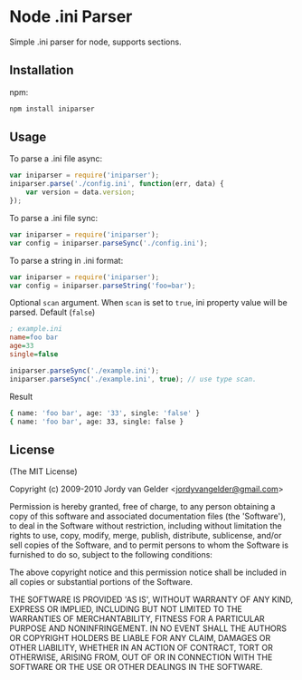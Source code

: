 # Node .ini Parser

Simple .ini parser for node, supports sections.
## Installation
npm:

```bash
npm install iniparser
```

## Usage
To parse a .ini file async:
```js
var iniparser = require('iniparser');
iniparser.parse('./config.ini', function(err, data) {
    var version = data.version;
});
```

To parse a .ini file sync:
```js
var iniparser = require('iniparser');
var config = iniparser.parseSync('./config.ini');
```

To parse a string in .ini format:
```js
var iniparser = require('iniparser');
var config = iniparser.parseString('foo=bar');
```
Optional `scan` argument. When `scan` is set to `true`, ini property value will be parsed. Default (`false`)
```ini
; example.ini
name=foo bar
age=33
single=false
```
```js
iniparser.parseSync('./example.ini');
iniparser.parseSync('./example.ini', true); // use type scan.
```
Result
```bash
{ name: 'foo bar', age: '33', single: 'false' }
{ name: 'foo bar', age: 33, single: false }
```

## License

(The MIT License)

Copyright (c) 2009-2010 Jordy van Gelder &lt;jordyvangelder@gmail.com&gt;

Permission is hereby granted, free of charge, to any person obtaining
a copy of this software and associated documentation files (the
'Software'), to deal in the Software without restriction, including
without limitation the rights to use, copy, modify, merge, publish,
distribute, sublicense, and/or sell copies of the Software, and to
permit persons to whom the Software is furnished to do so, subject to
the following conditions:

The above copyright notice and this permission notice shall be
included in all copies or substantial portions of the Software.

THE SOFTWARE IS PROVIDED 'AS IS', WITHOUT WARRANTY OF ANY KIND,
EXPRESS OR IMPLIED, INCLUDING BUT NOT LIMITED TO THE WARRANTIES OF
MERCHANTABILITY, FITNESS FOR A PARTICULAR PURPOSE AND NONINFRINGEMENT.
IN NO EVENT SHALL THE AUTHORS OR COPYRIGHT HOLDERS BE LIABLE FOR ANY
CLAIM, DAMAGES OR OTHER LIABILITY, WHETHER IN AN ACTION OF CONTRACT,
TORT OR OTHERWISE, ARISING FROM, OUT OF OR IN CONNECTION WITH THE
SOFTWARE OR THE USE OR OTHER DEALINGS IN THE SOFTWARE.
